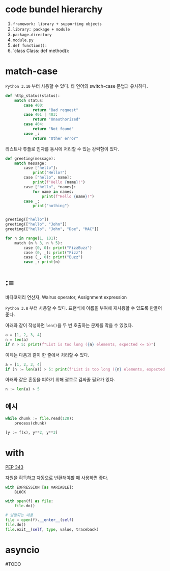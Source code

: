 # code bundel hierarchy
1. `framework: library + supporting objects`
2. `library: package + module`
3. `package.directory`
4. `module.py`
5. `def function():`
6. `class Class: def method():

# match-case
`Python 3.10` 부터 사용할 수 있다. 타 언어의 switch-case 문법과 유사하다.
```python
def http_status(status):
    match status:
        case 400:
            return "Bad request"
        case 401 | 403:
            return "Unauthorized"
        case 404:
            return "Not found"
        case _:
            return "Other error"
```

리스트나 튜플로 인자를 동시에 처리할 수 있는 강력함이 있다.
```python
def greeting(message):
    match message:
        case ["hello"]:
            print("Hello!")
        case ["hello", name]:
            print(f"Hello {name}!")
        case ["hello", *names]:
            for name in names:
                print(f"Hello {name}!")
        case _:
            print("nothing")


greeting(["hello"])
greeting(["hello", "John"])
greeting(["hello", "John", "Doe", "MAC"])
```

```Python
for n in range(1, 101):
	match (n % 3, n % 5):
		case (0, 0): print("FizzBuzz")
		case (0, _): print("Fizz")
		case (_, 0): print("Buzz")
		case _: print(n)
```


# :=
바다코끼리 연산자, Walrus operator, Assignment expression

`Python 3.8` 부터 사용할 수 있다. 표현식에 이름을 부여해 재사용할 수 있도록 만들어준다.

아래와 같이 작성하면 `len()`을 두 번 호출하는 문제를 막을 수 있었다.
```Python
a = [1, 2, 3, 4]
n = len(a)
if n > 5: print(f"List is too long ({n} elements, expected <= 5)")
```

이제는 다음과 같이 한 줄에서 처리할 수 있다.
```Python
a = [1, 2, 3, 4]
if (n := len(a)) > 5: print(f"List is too long ({n} elements, expected <= 5)")
```

아래와 같은 혼동을 피하기 위해 괄호로 감싸줄 필요가 있다.
```Python
n := len(a) > 5
```


## 예시
```Python
while chunk := file.read(128):
	process(chunk)
```

```Python
[y := f(x), y**2, y**3]
```


# with
[PEP 343](https://peps.python.org/pep-0343/)

자원을 획득하고 자동으로 반환해야할 때 사용하면 좋다.
```Python
with EXPRESSION [as VARIABLE]:
	BLOCK

with open(f) as file:
	file.do()

# 실행되는 내용
file = open(f).__enter__(self)
file.do()
file.exit__(self, type, value, traceback)
```


# asyncio
#TODO 